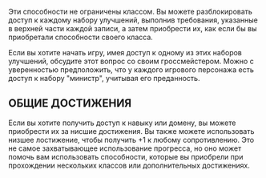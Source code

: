 Эти способности не ограничены классом. Вы можете разблокировать доступ к каждому набору улучшений, выполнив требования, указанные в верхней части каждой записи, а затем приобрести их, как если бы вы приобретали способности своего класса.

Если вы хотите начать игру, имея доступ к одному из этих наборов улучшений, обсудите этот вопрос со своим гроссмейстером. Можно с уверенностью предположить, что у каждого игрового персонажа есть доступ к набору "министр", учитывая его преданность.  
  
## ОБЩИЕ ДОСТИЖЕНИЯ

Если вы хотите получить доступ к навыку или домену, вы можете приобрести их за нисшие достижения. Вы также можете использовать низшее лостижение, чтобы получить +1 к любому сопротивлению. Это не самое захватывающее использование прогресса, но оно может помочь вам использовать способности, которые вы приобрели при прохождении нескольких классов или дополнительных достижениях.
